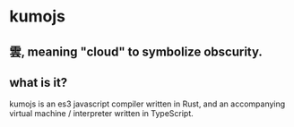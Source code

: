 # kumojs

## 雲, meaning "cloud" to symbolize obscurity.

## what is it?

kumojs is an es3 javascript compiler written in Rust, and an accompanying virtual machine / interpreter written in TypeScript.